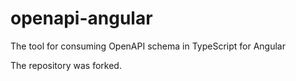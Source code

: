 # openapi-angular

The tool for consuming OpenAPI schema in TypeScript for Angular

The repository was forked.
